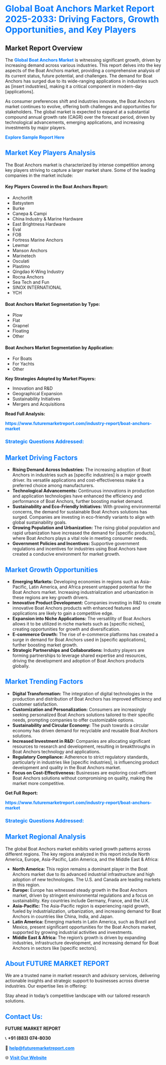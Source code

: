<h1 style="color: #007BFF;">Global Boat Anchors Market Report 2025-2033: Driving Factors, Growth Opportunities, and Key Players</h1>

<section id="overview">
<h2>Market Report Overview</h2>
<p>The <a href="https://www.futuremarketreport.com/industry-report/boat-anchors-market" style="color: #007BFF; text-decoration: none;"><strong>Global Boat Anchors Market</strong></a> is witnessing significant growth, driven by increasing demand across various industries. This report delves into the key aspects of the Boat Anchors market, providing a comprehensive analysis of its current status, future potential, and challenges. The demand for Boat Anchors has surged due to its wide-ranging applications in industries such as [insert industries], making it a critical component in modern-day [applications].</p>
<p>As consumer preferences shift and industries innovate, the Boat Anchors market continues to evolve, offering both challenges and opportunities for stakeholders. The global market is expected to expand at a substantial compound annual growth rate (CAGR) over the forecast period, driven by technological advancements, emerging applications, and increasing investments by major players.</p>
</section>

<section id="overview">
<p><a href="https://www.futuremarketreport.com/request-sample/reportId=48458" style="color: #007BFF; text-decoration: none;"><strong>Explore Sample Report Here</strong></a></p>
</section>

<section id="key-players">
<h2 style="color: #007BFF;">Market Key Players Analysis</h2>
<p>The Boat Anchors market is characterized by intense competition among key players striving to capture a larger market share. Some of the leading companies in the market include:</p>
<h4>Key Players Covered in the Boat Anchors Report:</h4>
<ul><li>Anchorlift</li><li>Batsystem</li><li>Burke</li><li>Canepa &amp; Campi</li><li>China Industry &amp; Marine Hardware</li><li>East Brightness Hardware</li><li>Eval</li><li>FOB</li><li>Fortress Marine Anchors</li><li>Lewmar</li><li>Manson Anchors</li><li>Marinetech</li><li>Osculati</li><li>Plastimo</li><li>Qingdao K-Wing Industry</li><li>Rocna Anchors</li><li>Sea Tech and Fun</li><li>SINOX INTERNATIONAL</li><li>YCH</li></ul>
<h4>Boat Anchors Market Segmentation by Type:</h4>
<ul><li>Plow</li><li>Flat</li><li>Grapnel</li><li>Floating</li><li>Other</li></ul>

<h4>Boat Anchors Market Segmentation by Application:</h4>
<ul><li>For Boats</li><li>For Yachts</li><li>Other</li></ul>
<p><strong>Key Strategies Adopted by Market Players:</strong></p>
<ul>
<li>Innovation and R&D</li>
<li>Geographical Expansion</li>
<li>Sustainability Initiatives</li>
<li>Mergers and Acquisitions</li>
</ul>
</section>

<section>
<p><strong>Read Full Analysis: </strong></p><a href="https://www.futuremarketreport.com/industry-report/boat-anchors-market" style="color: #007BFF; text-decoration: none;"><strong>https://www.futuremarketreport.com/industry-report/boat-anchors-market</strong></a>
<h3 style="color: #007BFF;">Strategic Questions Addressed:</h3>
</section>

<section id="driving-factors">
<h2 style="color: #007BFF;">Market Driving Factors</h2>
<ul>
<li><strong>Rising Demand Across Industries:</strong> The increasing adoption of Boat Anchors in industries such as [specific industries] is a major growth driver. Its versatile applications and cost-effectiveness make it a preferred choice among manufacturers.</li>
<li><strong>Technological Advancements:</strong> Continuous innovations in production and application technologies have enhanced the efficiency and performance of Boat Anchors, further boosting market demand.</li>
<li><strong>Sustainability and Eco-Friendly Initiatives:</strong> With growing environmental concerns, the demand for sustainable Boat Anchors solutions has surged. Companies are investing in eco-friendly variants to align with global sustainability goals.</li>
<li><strong>Growing Population and Urbanization:</strong> The rising global population and rapid urbanization have increased the demand for [specific products], where Boat Anchors plays a vital role in meeting consumer needs.</li>
<li><strong>Government Policies and Incentives:</strong> Supportive government regulations and incentives for industries using Boat Anchors have created a conducive environment for market growth.</li>
</ul>
</section>

<section id="growth-opportunities">
<h2 style="color: #007BFF;">Market Growth Opportunities</h2>
<ul>
<li><strong>Emerging Markets:</strong> Developing economies in regions such as Asia-Pacific, Latin America, and Africa present untapped potential for the Boat Anchors market. Increasing industrialization and urbanization in these regions are key growth drivers.</li>
<li><strong>Innovative Product Development:</strong> Companies investing in R&D to create innovative Boat Anchors products with enhanced features and applications are likely to gain a competitive edge.</li>
<li><strong>Expansion into Niche Applications:</strong> The versatility of Boat Anchors allows it to be utilized in niche markets such as [specific niches], creating opportunities for growth and diversification.</li>
<li><strong>E-commerce Growth:</strong> The rise of e-commerce platforms has created a surge in demand for Boat Anchors used in [specific applications], further boosting market growth.</li>
<li><strong>Strategic Partnerships and Collaborations:</strong> Industry players are forming partnerships to leverage shared expertise and resources, driving the development and adoption of Boat Anchors products globally.</li>
</ul>
</section>

<section id="trending-factors">
<h2 style="color: #007BFF;">Market Trending Factors</h2>
<ul>
<li><strong>Digital Transformation:</strong> The integration of digital technologies in the production and distribution of Boat Anchors has improved efficiency and customer satisfaction.</li>
<li><strong>Customization and Personalization:</strong> Consumers are increasingly seeking personalized Boat Anchors solutions tailored to their specific needs, prompting companies to offer customizable options.</li>
<li><strong>Sustainability and Circular Economy:</strong> The push towards a circular economy has driven demand for recyclable and reusable Boat Anchors solutions.</li>
<li><strong>Increased Investment in R&D:</strong> Companies are allocating significant resources to research and development, resulting in breakthroughs in Boat Anchors technology and applications.</li>
<li><strong>Regulatory Compliance:</strong> Adherence to strict regulatory standards, particularly in industries like [specific industries], is influencing product development and quality in the Boat Anchors market.</li>
<li><strong>Focus on Cost-Effectiveness:</strong> Businesses are exploring cost-efficient Boat Anchors solutions without compromising on quality, making the market more competitive.</li>
</ul>
</section>

<section>
<p><strong>Get Full Report: </strong></p><a href="https://www.futuremarketreport.com/industry-report/boat-anchors-market" style="color: #007BFF; text-decoration: none;"><strong>https://www.futuremarketreport.com/industry-report/boat-anchors-market</strong></a>
<h3 style="color: #007BFF;">Strategic Questions Addressed:</h3>
</section>


<section id="regional-analysis">
<h2 style="color: #007BFF;">Market Regional Analysis</h2>
<p>The global Boat Anchors market exhibits varied growth patterns across different regions. The key regions analyzed in this report include North America, Europe, Asia-Pacific, Latin America, and the Middle East & Africa:</p>
<ul>
<li><strong>North America:</strong> This region remains a dominant player in the Boat Anchors market due to its advanced industrial infrastructure and high adoption of new technologies. The U.S. and Canada are leading markets in this region.</li>
<li><strong>Europe:</strong> Europe has witnessed steady growth in the Boat Anchors market, driven by stringent environmental regulations and a focus on sustainability. Key countries include Germany, France, and the U.K.</li>
<li><strong>Asia-Pacific:</strong> The Asia-Pacific region is experiencing rapid growth, fueled by industrialization, urbanization, and increasing demand for Boat Anchors in countries like China, India, and Japan.</li>
<li><strong>Latin America:</strong> Emerging markets in Latin America, such as Brazil and Mexico, present significant opportunities for the Boat Anchors market, supported by growing industrial activities and investments.</li>
<li><strong>Middle East & Africa:</strong> The region’s growth is driven by expanding industries, infrastructure development, and increasing demand for Boat Anchors in sectors like [specific sectors].</li>
</ul>
</section>

<footer>
<h2 style="color: #007BFF;">About FUTURE MARKET REPORT</h2>
<p>We are a trusted name in market research and advisory services, delivering actionable insights and strategic support to businesses across diverse industries. Our expertise lies in offering:</p>

<p>Stay ahead in today’s competitive landscape with our tailored research solutions.</p>

<h2 style="color: #007BFF;">Contact Us:</h2>
<p><strong>FUTURE MARKET REPORT</strong></p>
<p>📞 <strong>+91 (883) 074-8030</strong></p>
<p>📧 <strong><a href="mailto:help@futuremarketreport.com" style="color: #007BFF;">help@futuremarketreport.com</a></strong></p>
<p>🌐 <strong><a href="https://www.futuremarketreport.com/" style="color: #007BFF;">Visit Our Website</a></strong></p>
</footer>
